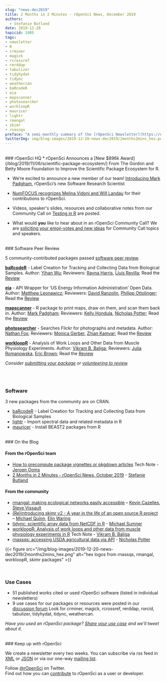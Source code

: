 ```yaml
---
slug: "news-dec2019"
title: 2 Months in 2 Minutes - rOpenSci News, December 2019
authors:
  - Stefanie Butland
date: 2019-12-20
topicid: 1905
tags:
- newsletter
- R
- crminer
- magick
- rcrossref
- rerddap
- tabulizer
- tidyhydat
- tidync
- weathercan
- baRcodeR
- eia
- mapscanner
- photosearcher
- workloopR
- mauricer
- lightr
- rmangal
- skimr
- rnassqs
preface: "A semi-monthly summary of the [rOpenSci Newsletter](https://news.ropensci.org/) including software reviews, packages on CRAN, use cases, posts from staff and community, and events. October 28 to December 9, 2019"
twitterImg: img/blog-images/2019-12-20-news-dec2019/2months2mins_hex.png
---
```

<br/>
### rOpenSci HQ
* rOpenSci Announces a [New $896k Award](/blog/2019/11/06/scientific-package-ecosystem/) From The Gordon and Betty Moore Foundation to Improve the Scientific Package Ecosystem for R.

* We’re excited to announce a new member of our team! [Introducing Mark Padgham](/blog/2019/12/03/mark-padgham/), rOpenSci’s new Software Research Scientist

* [NumFOCUS recognizes Melina Vidoni and Will Landau](/blog/2019/11/25/numfocus-awards/) for their contributions to rOpenSci.

*  Videos, speaker's slides, resources and collaborative notes from our Community Call on [Testing in R](/commcalls/2019-12-05/) are posted.

* What would **you** like to hear about in an rOpenSci Community Call? We are [soliciting your emoji-votes and new ideas](https://github.com/ropensci-org/community-calls) for Community Call topics and speakers.


<br/>
### Software Peer Review

5 community-contributed packages passed [software peer review](/software-review/).

<!---- alphabetical order. For link to package, use 1) https://docs.ropensci.org/pkgname when docs are rendered without errors or bad links to images or 2) to the source code page e.g. https://github.com/ropensci/grainchanger when docs page has errors
---->
**[baRcodeR](https://docs.ropensci.org/baRcodeR/)** - Label Creation for Tracking and Collecting Data from Biological Samples. Author: [Yihan Wu](https://github.com/yihanwu); Reviewers: [Rayna Harris](/authors/rayna-harris/), [Lluís Revilla](https://github.com/llrs); Read the [Review](https://github.com/ropensci/onboarding/issues/338)

**[eia](https://docs.ropensci.org/eia/)** - API Wrapper for ‘US Energy Information Administration’ Open Data. Author: [Matthew Leonawicz](https://github.com/leonawicz); Reviewers: [David Ranzolin](/authors/david-ranzolin/), [Philipp Ottolinger](https://github.com/ottlngr); Read the [Review](https://github.com/ropensci/onboarding/issues/342)

**[mapscanner](https://github.com/mpadge/mapscanner)** - R package to print maps, draw on them, and scan them back in. Author: [Mark Padgham](/authors/mark-padgham/); Reviewers: [Kelly Hondula](https://github.com/khondula), [Nicholas Potter](/authors/nicholas-potter/); Read the [Review](https://github.com/ropensci/onboarding/issues/330)

**[photosearcher](https://docs.ropensci.org/photosearcher/)** - Searches Flickr for photographs and metadata. Author: [Nathan Fox](https://github.com/nfox29); Reviewers: [Monica Gerber](/authors/monica-gerber/), [Zhian Kamvar](https://github.com/zkamvar); Read the [Review](https://github.com/ropensci/onboarding/issues/325)

**[workloopR](https://docs.ropensci.org/workloopR/)** - Analysis of Work Loops and Other Data from Muscle Physiology Experiments. Author: [Vikram B. Baliga](/authors/vikram-b.-baliga/); Reviewers: [Julia Romanowska](https://github.com/jromanowska), [Eric Brown](https://github.com/eebrown); Read the [Review](https://github.com/ropensci/onboarding/issues/326)



_Consider [submitting your package](https://devguide.ropensci.org/softwarereviewintro.html) or [volunteering to review](https://devguide.ropensci.org/softwarereviewintro.html#whyreview)._

<br/><br/>
### Software

3 new packages from the community are on CRAN.

* [baRcodeR](https://docs.ropensci.org/baRcodeR/) - Label Creation for Tracking and Collecting Data from Biological Samples
* [lightr](https://docs.ropensci.org/lightr/) - Import spectral data and related metadata in R
* [mauricer](https://docs.ropensci.org/mauricer/) - Install BEAST2 packages from R


<br/>
### On the Blog

#### From the rOpenSci team
* [How to precompute package vignettes or pkgdown articles](/technotes/2019/12/08/precompute-vignettes/) Tech Note - [Jeroen Ooms](/authors/jeroen-ooms/)
* [2 Months in 2 Minutes - rOpenSci News, October 2019](/blog/2019/10/17/news-oct2019/) - [Stefanie Butland](/authors/stefanie-butland/)


#### From the community
* [rmangal: making ecological networks easily accessible](/blog/2019/10/21/rmangal/) –  [Kevin Cazelles](/authors/kevin-cazelles/), [Steve Vissault](/authors/steve-vissault/)
* [(Re)introducing skimr v2 - A year in the life of an open source R project](/blog/2019/10/29/skimrv2/) –  [Michael Quinn](/authors/michael-quinn/), [Elin Waring](/authors/elin-waring/)
* [tidync: scientific array data from NetCDF in R](/blog/2019/11/05/tidync/) - [Michael Sumner](/authors/michael-sumner/)
* [workloopR: Analysis of work loops and other data from muscle physiology experiments in R](/technotes/2019/11/14/workloopr-release/) Tech Note - [Vikram B. Baliga](/authors/vikram-b.-baliga/)
* [rnassqs: accessing USDA agricultural data via API](/blog/2019/11/26/rnassqs/) - [Nicholas Potter](/authors/nicholas-potter/)


{{< figure src="/img/blog-images/2019-12-20-news-dec2019/2months2mins_hex.png"
alt="hex logos from rnassqs, rmangal, workloopR, skimr packages" >}}

<br/>

### Use Cases

* 51 published works cited or used rOpenSci software (listed in individual newsletters)
* 9 use cases for our packages or resources were posted in our [discussion forum](https://discuss.ropensci.org/c/usecases) Look for crminer, magick, rcrossref, rerddap, rorcid, tabulizer, tidyhydat, tidync, weathercan.


_Have you used an rOpenSci package? [Share your use case](https://discuss.ropensci.org/c/usecases) and we’ll tweet about it._

<br/>
### Keep up with rOpenSci

We create a newsletter every two weeks. You can subscribe via rss feed in [XML](https://news.ropensci.org/feed.xml) or [JSON](https://news.ropensci.org/feed.json) or via our one-way [mailing list](/#subscribe).

Follow [@rOpenSci](https://twitter.com/ropensci) on Twitter.
<br/>
Find out how you can [contribute](https://devguide.ropensci.org/contributingguide.html) to rOpenSci as a user or developer.
